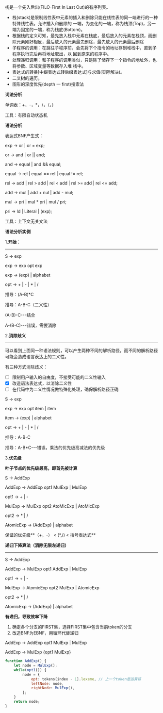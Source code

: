 栈是一个先入后出(FILO-First In Last Out)的有序列表。

- 栈(stack)是限制线性表中元素的插入和删除只能在线性表的同一端进行的一种特殊线性表。允许插入和删除的
  一端，为变化的一端，称为栈顶(Top)，另一端为固定的一端，称为栈底(Bottom)。
- 根据栈的定义可知，最先放入栈中元素在栈底，最后放入的元素在栈顶，而删除元素刚好相反，最后放入的元素最先删除，最先放入的元素最后删除
- 子程序的调用：在跳往子程序前，会先将下个指令的地址存到堆栈中，直到子程序执行完后再将地址取出，以
  回到原来的程序中。
- 处理递归调用：和子程序的调用类似，只是除了储存下一个指令的地址外，也将参数、区域变量等数据存入堆
  栈中。
- 表达式的转换[中缀表达式转后缀表达式]与求值(实际解决)。
- 二叉树的遍历。
- 图形的深度优先(depth 一 first)搜索法

**词法分析**

单词表：+，-，*，/，（，）

工具：有限自动状态机

**语法分析**

表达式BNF产生式：

exp -> or | or = exp;

or ->  and | or || and;

and -> equal | and && equal;

equal -> rel | equal == rel | equal != rel;

rel -> add | rel > add | rel < add | rel >= add | rel <= add;

add -> mul | add + nul | add - mul;

mul -> pri | mul * pri | mul / pri;

pri -> Id | Literal | (exp);

工具：上下文无关文法

**语法分析实例**

1.**开始**：

------

S -> exp

exp -> exp opt exp

exp -> (exp) | alphabet

opt -> + | - | * | /

推导：(A-B)*C

推导：A-B-C（二义性）

(A-B)-C---结合

A-(B-C)---错误，需要消除

2.**消除歧义**

------

可以看到上面同一种语法规则，可以产生两种不同的解析路径，而不同的解析路径可能会造成语言表达上的二义性。

有三种方式消除歧义：

- [ ] 限制用户输入的自由度，不接受可能的二义性输入
- [x] 改造语法表达式，以消除二义性
- [ ] 在代码中为二义性情况做特殊化处理，确保解析路径正确

S -> exp

exp -> exp opt item | item

item -> (exp) | alphabet

opt -> + | -  | * | /

推导：A-B-C

推导：A-B*C---错误，乘法的优先级高减法的优先级

3.**优先级**

**叶子节点的优先级最高，即首先被计算**

S -> AddExp

AddExp -> AddExp opt1 MulExp | MulExp

opt1 -> + | -

MulExp ->  MulExp opt2 AtoMicExp | AtoMicExp

opt2 -> * | /

AtomicExp -> (AddExp) | alphabet

保证的优先级**（+，-） < (*,/) < 括号表达式**

**递归下降算法（消除无限左递归）**

------

S -> AddExp

AddExp -> MulExp opt1 AddExp | MulExp

opt1 -> + | -

MulExp -> AtomicExp opt2 MulExp | AtomicExp

opt2 -> * | /

AtomicExp -> (AddExp) | alphabet

**有递归，导致效率下降**

1. 确定各个分支的FIRST集，选择FIRST集中包含当前token的分支
2. 改造BNF为EBNF，用循环代替递归

AddExp -> AddExp opt1 MulExp | MulExp

AddExp -> MulExp {opt1 MulExp}

```javascript
function AddExp() {
    let node = MulExp();
    while(opt1()) {
        node = {
            opt: tokens[index - 1].lexeme, // 上一个token是运算符
            leftNode: node,
            rightNode: MulExp(),
        };
    }
    return node;
}
```














